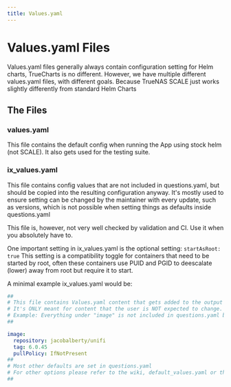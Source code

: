 ```yaml
---
title: Values.yaml
---
```


# Values.yaml Files

Values.yaml files generally always contain configuration setting for Helm charts, TrueCharts is no different.
However, we have multiple different values.yaml files, with different goals. Because TrueNAS SCALE just works slightly differently from standard Helm Charts

## The Files

### values.yaml

This file contains the default config when running the App using stock helm (not SCALE). It also gets used for the testing suite.

### ix_values.yaml

This file contains config values that are not included in questions.yaml, but should be copied into the resulting configuration anyway. It's mostly used to ensure setting can be changed by the maintainer with every update, such as versions, which is not possible when setting things as defaults inside questions.yaml

This file is, however, not very well checked by validation and CI. Use it when you absolutely have to.

One important setting in ix_values.yaml is the optional setting: `startAsRoot: true`
This setting is a compatibility toggle for containers that need to be started by root, often these containers use PUID and PGID to deescalate (lower) away from root but require it to start.

A minimal example ix_values.yaml would be:

```yaml
##
# This file contains Values.yaml content that gets added to the output of questions.yaml
# It's ONLY meant for content that the user is NOT expected to change.
# Example: Everything under "image" is not included in questions.yaml but is included here.
##

image:
  repository: jacobalberty/unifi
  tag: 6.0.45
  pullPolicy: IfNotPresent
##
# Most other defaults are set in questions.yaml
# For other options please refer to the wiki, default_values.yaml or the common library chart
##
```
